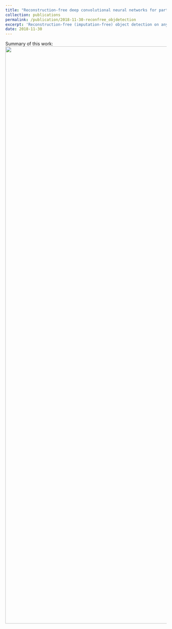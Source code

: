 ```yaml
---
title: "Reconstruction-free deep convolutional neural networks for partially observed images"
collection: publications
permalink: /publication/2018-11-30-reconfree_objdetection
excerpt: 'Reconstruction-free (imputation-free) object detection on any observed patterns'
date: 2018-11-30
---
```


Summary of this work:
<img src='/images/reconfree_obj.png' width='1800'>

<!--
[Download paper here](http://academicpages.github.io/files/paper1.pdf)

Recommended citation: Your Name, You. (2009). "Paper Title Number 1." <i>Journal 1</i>. 1(1).
-->